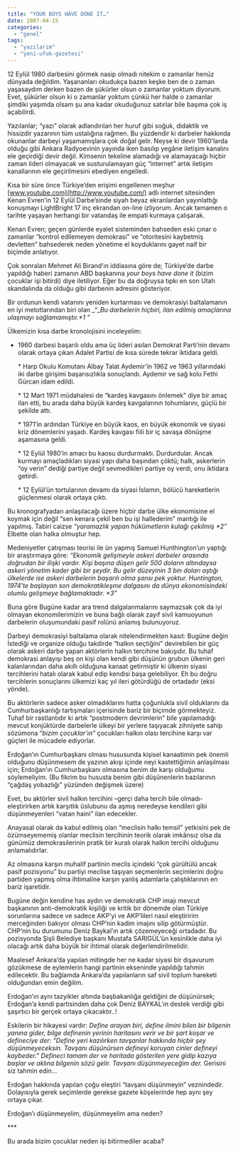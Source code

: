 ```yaml
---
title: "YOUR BOYS HAVE DONE IT…"
date: 2007-04-15
categories: 
  - "genel"
tags: 
  - "yazilarim"
  - "yeni-ufuk-gazetesi"
---
```


12 Eylül 1980 darbesini görmek nasip olmadı nitekim o zamanlar henüz dünyada değildim. Yaşananları okudukça bazen keşke ben de o zaman yaşasaydım derken bazen de şükürler olsun o zamanlar yoktum diyorum. Evet, şükürler olsun ki o zamanlar yoktum çünkü her halde o zamanlar şimdiki yaşımda olsam şu ana kadar okuduğunuz satırlar bile başıma çok iş açabilirdi.

Yazılanlar; “yazı” olarak adlandırılan her huruf gibi soğuk, didaktik ve hissizdir yazarının tüm ustalığına rağmen. Bu yüzdendir ki darbeler hakkında okunanlar darbeyi yaşamamışlara çok doğal gelir. Neyse ki devir 1960’larda olduğu gibi Ankara Radyoevinin yayında iken basılıp yegâne iletişim kanalını ele geçirdiği devir değil. Kimsenin tekeline alamadığı ve alamayacağı hiçbir zaman lideri olmayacak ve susturulamayan güç “internet” artık iletişim kanallarının ele geçirilmesini ebediyen engelledi.

Kısa bir süre önce Türkiye’den erişimi engellenen meşhur [www.youtube.com](http://www.youtube.com/) adlı internet sitesinden Kenan Evren’in 12 Eylül Darbe’sinde siyah beyaz ekranlardan yayınlattığı konuşmayı LightBright 17 inç ekrandan on-line izliyorum. Ancak tamamen o tarihte yaşayan herhangi bir vatandaş ile empati kurmaya çalışarak.

Kenan Evren; geçen günlerde eyalet sisteminden bahseden eski çınar o zamanlar “kontrol edilemeyen demokrasi” ve “otoritesini kaybetmiş devletten” bahsederek neden yönetime el koyduklarını gayet naif bir biçimde anlatıyor.

Çok sonraları Mehmet Ali Birand’ın iddiasına göre de; Türkiye’de darbe yapıldığı haberi zamanın ABD başkanına _your boys have done it_ (bizim çocuklar işi bitirdi) diye iletiliyor. Eğer bu da doğruysa tıpkı en son Utah skandalında da olduğu gibi darbenin adresini gösteriyor.

Bir ordunun kendi vatanını yeniden kurtarması ve demokrasiyi baltalamanın en iyi metotlarından biri olan _“__Bu darbelerin hiçbiri, ilan edilmiş amaçlarına ulaşmayı sağlamamıştır.\*1 ”_

Ülkemizin kısa darbe kronolojisini inceleyelim:

- 1960 darbesi başarılı oldu ama üç lideri asılan Demokrat Parti’nin devamı olarak ortaya çıkan Adalet Partisi de kısa sürede tekrar iktidara geldi.  
      
    \* Harp Okulu Komutanı Albay Talat Aydemir’in 1962 ve 1963 yıllarındaki iki darbe girişimi başarısızlıkla sonuçlandı. Aydemir ve sağ kolu Fethi Gürcan idam edildi.  
      
    \* 12 Mart 1971 müdahalesi de “kardeş kavgasını önlemek” diye bir amaç ilan etti, bu arada daha büyük kardeş kavgalarının tohumlarını, güçlü bir şekilde attı.  
      
    \* 1971’in ardından Türkiye en büyük kaos, en büyük ekonomik ve siyasi kriz dönemlerini yaşadı. Kardeş kavgası fiili bir iç savaşa dönüşme aşamasına geldi.  
      
    \* 12 Eylül 1980’in amacı bu kaosu durdurmaktı. Durdurdular. Ancak kurmayı amaçladıkları siyasi yapı daha başından çöktü; halk, askerlerin “oy verin” dediği partiye değil sevmedikleri partiye oy verdi, onu iktidara getirdi.  
      
    \* 12 Eylül’ün tortularının devamı da siyasi İslamın, bölücü hareketlerin güçlenmesi olarak ortaya çıktı.

Bu kronografyadan anlaşılacağı üzere hiçbir darbe ülke ekonomisine el koymak için değil “sen kenara çekil ben bu işi hallederim” mantığı ile yapılmış. Tabiri caizse _“yaramazlık yapan hükümetlerin kulağı çekilmiş \*2”_ Elbette olan halka olmuştur hep.

Medeniyetler çatışması teorisi ile ün yapmış Samuel Hunthington’un yaptığı bir araştırmaya göre: _“Ekonomik gelişmeyle askeri darbeler arasında doğrudan bir ilişki vardır. Kişi başına düşen gelir 500 doların altındaysa askeri yönetim kader gibi bir şeydir. Bu gelir düzeyinin 3 bin doları aştığı ülkelerde ise askeri darbelerin başarılı olma şansı pek yoktur. Huntington, 1974'te başlayan son demokratikleşme dalgasını da dünya ekonomisindeki olumlu gelişmeye bağlamaktadır. \*3”_

Buna göre Bugüne kadar ara trend dalgalanmalarını saymazsak çok da iyi olmayan ekonomilerimizin ve buna bağlı olarak zayıf sivil kamuoyunun darbelerin oluşumundaki pasif rolünü anlamış bulunuyoruz.

Darbeyi demokrasiyi baltalama olarak nitelendirmekten kasıt: Bugüne değin İstediği ve organize olduğu takdirde “halkın seçtiğini” devirebilen bir güç olarak askeri darbe yapan aktörlerin halkın tercihine bakışıdır. Bu tuhaf demokrasi anlayışı beş on kişi olan kendi gibi düşünün grubun ülkenin geri kalanlarından daha akıllı olduğuna kanaat getirmiştir ki ülkenin siyasi tercihlerini hatalı olarak kabul edip kendisi başa gelebiliyor. Eh bu doğru tercihlerin sonuçlarını ülkemizi kaç yıl ileri götürdüğü de ortadadır (eksi yönde).

Bu aktörlerin sadece asker olmadıklarını hatta çoğunlukla sivil olduklarını da Cumhurbaşkanlığı tartışmaları içerisinde bariz bir biçimde görmekteyiz. Tuhaf bir rastlantıdır ki artık “postmodern devrimlerin” bile yapılamadığı mevcut konjüktürde darbelerle ülkeyi bir yerlere taşıyacak zihniyete sahip sözümona “_bizim çocuklar’ın”_ çocukları halkın olası tercihine karşı var güçleri ile mücadele ediyorlar.

Erdoğan’ın Cumhurbaşkanı olması hususunda kişisel kanaatimin pek önemli olduğunu düşünmesem de yazının akışı içinde neyi kastettiğimin anlaşılması için; Erdoğan’ın Cumhurbaşkanı olmasına benim de karşı olduğumu söylemeliyim. (Bu fikrim bu hususta benim gibi düşünenlerin bazılarının “çağdaş yobazlığı” yüzünden değişmek üzere)

Evet, bu aktörler sivil halkın tercihini –gerçi daha tercih bile olmadı- eleştirirken artık karşıtlık üslubunu da aşmış neredeyse kendileri gibi düşünmeyenleri “vatan haini” ilan edecekler.

Anayasal olarak da kabul edilmiş olan “meclisin halkı temsil” yetkisini pek de özümseyememiş olanlar meclisin tercihinin teorik olarak imkânsız olsa da günümüz demokrasilerinin pratik bir kuralı olarak halkın tercihi olduğunu anlamalıdırlar.

Az olmasına karşın muhalif partinin meclis içindeki “çok gürültülü ancak pasif pozisyonu” bu partiyi meclise taşıyan seçmenlerin seçimlerini doğru partiden yapmış olma ihtimaline karşın yanlış adamlarla çalıştıklarının en bariz işaretidir.

Bugüne değin kendine has aydın ve demokratik CHP imajı mevcut başkanının anti-demokratik kişiliği ve kritik bir dönemde olan Türkiye sorunlarına sadece ve sadece AKP’yi ve AKP’lileri nasıl eleştiririm merceğinden bakıyor olması CHP’nin kadim imajını silip götürmüştür. CHP’nin bu durumunu Deniz Baykal’ın artık çözemeyeceği ortadadır. Bu pozisyonda Şişli Belediye başkanı Mustafa SARIGÜL’ün kesinlikle daha iyi olacağı artık daha büyük bir ihtimal olarak değerlendirilmelidir.

Maalesef Ankara’da yapılan mitingde her ne kadar siyasi bir dışavurum gözükmese de eylemlerin hangi partinin ekseninde yapıldığı tahmin edilecektir. Bu bağlamda Ankara’da yapılanların saf sivil toplum hareketi olduğundan emin değilim.

Erdoğan’ın aynı tazyikler altında başbakanlığa geldiğini de düşünürsek; Erdoğan’a kendi partisinden daha çok Deniz BAYKAL’ın destek verdiği gibi şaşırtıcı bir gerçek ortaya çıkacaktır..!

Eskilerin bir hikayesi vardır: _Define arayan biri, define ilmini bilen bir bilgenin yanına gider, bilge definenin yerinin haritasını verir ve bir şart koşar ve defineciye der: “Define yeri kazılırken tavşanlar hakkında hiçbir şey düşünmeyeceksin. Tavşanı düşünürsen defineyi koruyan cinler defineyi kaybeder.” Defineci tamam der ve haritada gösterilen yere gidip kazıya başlar ve aklına bilgenin sözü gelir. Tavşanı düşünmeyeceğim der._ Gerisini siz tahmin edin…

Erdoğan hakkında yapılan çoğu eleştiri “tavşanı düşünmeyin” veznindedir. Dolayısıyla gerek seçimlerde gerekse gazete köşelerinde hep aynı şey ortaya çıkar.

Erdoğan’ı düşünmeyelim, düşünmeyelim ama neden?

\*\*\*

Bu arada bizim çocuklar neden işi bitirmediler acaba?
